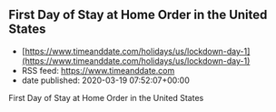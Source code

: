 ## First Day of Stay at Home Order in the United States
 - [https://www.timeanddate.com/holidays/us/lockdown-day-1](https://www.timeanddate.com/holidays/us/lockdown-day-1)
 - RSS feed: https://www.timeanddate.com
 - date published: 2020-03-19 07:52:07+00:00

First Day of Stay at Home Order in the United States

